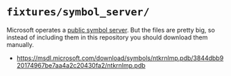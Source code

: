 # `fixtures/symbol_server/`

Microsoft operates a [public symbol server](https://docs.microsoft.com/en-us/windows-hardware/drivers/debugger/microsoft-public-symbols).
But the files are pretty big, so instead of including them in this repository you should download them manually.

- https://msdl.microsoft.com/download/symbols/ntkrnlmp.pdb/3844dbb920174967be7aa4a2c20430fa2/ntkrnlmp.pdb

